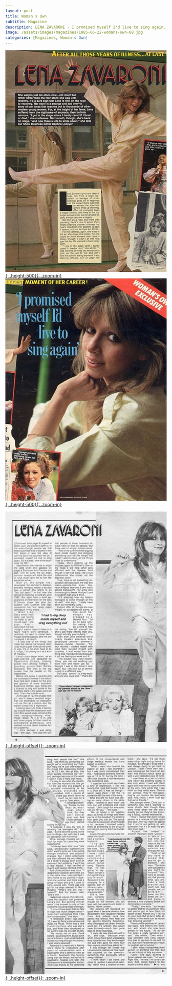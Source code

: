 ```yaml
---
layout: post
title: Woman's Own
subtitle: Magazine
description: LENA ZAVARONI - I promised myself I'd live to sing again. 4 page exclusive interview.
image: /assets/images/magazines/1985-06-22-womans-own-08.jpg
categories: [Magazines, Woman's Own]
---
```


[![Woman's Own Dated 22 June 1985 - Page 8](/assets/images/magazines/1985-06-22-womans-own-08.jpg){: .height-500}{: .zoom-in}](/assets/images/magazines/1985-06-22-womans-own-08.jpg)
[![Woman's Own Dated 22 June 1985 - Page 9](/assets/images/magazines/1985-06-22-womans-own-09.jpg){: .height-500}{: .zoom-in}](/assets/images/magazines/1985-06-22-womans-own-09.jpg)


[![Woman's Own Dated 22 June 1985 - Page 10](/assets/images/magazines/1985-06-22-womans-own-10.jpg){: .height-offset}{: .zoom-in}](/assets/images/magazines/1985-06-22-womans-own-10.jpg)
[![Woman's Own Dated 22 June 1985 - Page 11](/assets/images/magazines/1985-06-22-womans-own-11.jpg){: .height-offset}{: .zoom-in}](/assets/images/magazines/1985-06-22-womans-own-11.jpg)

<style>
.height-offset {width:auto; height:518px;}
</style>
